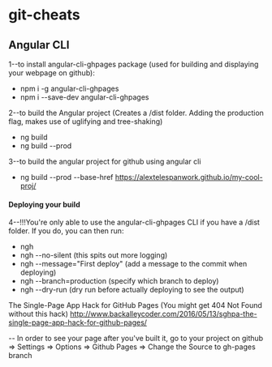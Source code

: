 # git-cheats

## Angular CLI
 
1--to install angular-cli-ghpages package (used for building and displaying your webpage on github):
* npm i -g angular-cli-ghpages
* npm i --save-dev angular-cli-ghpages

2--to build the Angular project (Creates a /dist folder. Adding the production flag, makes use of uglifying and tree-shaking)
* ng build
* ng build --prod 

3--to build the angular project for github using angular cli 
* ng build --prod --base-href https://alextelespanwork.github.io/my-cool-proj/

#### Deploying your build

4--!!!You're only able to use the angular-cli-ghpages CLI if you have a /dist folder. If you do, you can then run: 
* ngh  
* ngh --no-silent  (this spits out more logging)
* ngh --message="First deploy" (add a message to the commit when deploying)
* ngh --branch=production (specify which branch to deploy)
* ngh --dry-run (dry run before actually deploying to see the output)

The Single-Page App Hack for GitHub Pages (You might get 404 Not Found without this hack)
http://www.backalleycoder.com/2016/05/13/sghpa-the-single-page-app-hack-for-github-pages/

-- In order to see your page after you've built it, go to your project on github => Settings => Options => Github Pages => Change the Source to gh-pages branch